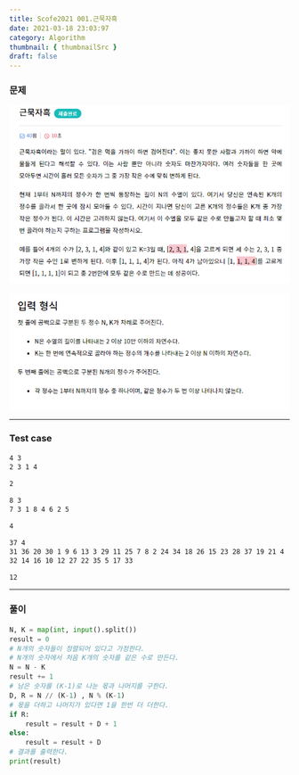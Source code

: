 ```yaml
---
title: Scofe2021 001.근묵자흑
date: 2021-03-18 23:03:97
category: Algorithm
thumbnail: { thumbnailSrc }
draft: false
---
```


### 문제

![image-20210318231815949](./Algoimages/근묵자흑1.png)

![image-20210318231833891](./Algoimages/근묵자흑2.png)

----

### Test case

```
4 3
2 3 1 4
```

```
2
```

```
8 3
7 3 1 8 4 6 2 5
```

```
4
```

```
37 4
31 36 20 30 1 9 6 13 3 29 11 25 7 8 2 24 34 18 26 15 23 28 37 19 21 4 32 14 16 10 12 27 22 35 5 17 33
```

```
12
```

---

### 풀이

```python
N, K = map(int, input().split())
result = 0
# N개의 숫자들이 정렬되어 있다고 가정한다.
# N개의 숫자에서 처음 K개의 숫자를 같은 수로 만든다.
N = N - K
result += 1
# 남은 숫자를 (K-1)로 나눈 몫과 나머지를 구한다.
D, R = N // (K-1) , N % (K-1)
# 몫을 더하고 나머지가 있다면 1을 한번 더 더한다.
if R:
	result = result + D + 1
else:
	result = result + D
# 결과를 출력한다.
print(result)
```

